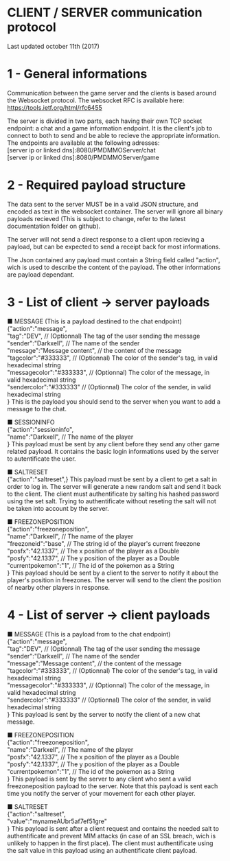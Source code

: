 
# CLIENT / SERVER communication protocol
Last updated october 11th (2017)

# 1 - General informations

Communication between the game server and the clients is based around the Websocket protocol.
The websocket RFC is available here:
https://tools.ietf.org/html/rfc6455

The server is divided in two parts, each having their own TCP socket endpoint: a chat and a game information endpoint.
It is the client's job to connect to both to send and be able to recieve the appropriate information.
The endpoints are available at the following adresses:
<br/>[server ip or linked dns]:8080/PMDMMOServer/chat
<br/>[server ip or linked dns]:8080/PMDMMOServer/game

# 2 - Required payload structure

The data sent to the server MUST be in a valid JSON structure, and encoded as text in the websocket container.
The server will ignore all binary payloads recieved (This is subject to change, refer to the latest documentation folder on github).

The server will not send a direct response to a client upon recieving a payload, but can be expected to send a receipt back for most informations.

The Json contained any payload must contain a String field called "action", wich is used to describe the content of the payload.
The other informations are payload dependant.

# 3 - List of client -> server payloads

■ MESSAGE (This is a payload destined to the chat endpoint)
<br/>{"action":"message",
<br/>"tag":"DEV", // (Optionnal) The tag of the user sending the message
<br/>"sender":"Darkxell", // The name of the sender
<br/>"message":"Message content", // the content of the message
<br/>"tagcolor":"#333333", // (Optionnal) The color of the sender's tag, in valid hexadecimal string
<br/>"messagecolor":"#333333", // (Optionnal) The color of the message, in valid hexadecimal string
<br/>"sendercolor":"#333333" // (Optionnal) The color of the sender, in valid hexadecimal string
<br/>}
This is the payload you should send to the server when you want to add a message to the chat.

■ SESSIONINFO
<br/>{"action":"sessioninfo",
<br/>"name":"Darkxell", // The name of the player
<br/>}
This payload must be sent by any client before they send any other game related payload. It contains the basic login informations used by the server to autentificate the user.

■ SALTRESET
<br/>{"action":"saltreset",}
This payload must be sent by a client to get a salt in order to log in. The server will generate a new random salt and send it back to the client. The client must authentificate by salting his hashed password using the set salt.
Trying to authentificate without reseting the salt will not be taken into account by the server.

■ FREEZONEPOSITION
<br/>{"action":"freezoneposition",
<br/>"name":"Darkxell", // The name of the player
<br/>"freezoneid":"base", // The string id of the player's current freezone
<br/>"posfx":"42.1337", // The x position of the player as a Double
<br/>"posfy":"42.1337", // The y position of the player as a Double
<br/>"currentpokemon":"1", // The id of the pokemon as a String
<br/>}
This payload should be sent by a client to the server to notify it about the player's position in freezones. The server will send to the client the position of nearby other players in response.

# 4 - List of server -> client payloads

■ MESSAGE (This is a payload from to the chat endpoint)
<br/>{"action":"message",
<br/>"tag":"DEV", // (Optionnal) The tag of the user sending the message
<br/>"sender":"Darkxell", // The name of the sender
<br/>"message":"Message content", // the content of the message
<br/>"tagcolor":"#333333", // (Optionnal) The color of the sender's tag, in valid hexadecimal string
<br/>"messagecolor":"#333333", // (Optionnal) The color of the message, in valid hexadecimal string
<br/>"sendercolor":"#333333" // (Optionnal) The color of the sender, in valid hexadecimal string
<br/>}
This payload is sent by the server to notify the client of a new chat message.

■ FREEZONEPOSITION
<br/>{"action":"freezoneposition",
<br/>"name":"Darkxell", // The name of the player
<br/>"posfx":"42.1337", // The x position of the player as a Double
<br/>"posfy":"42.1337", // The y position of the player as a Double
<br/>"currentpokemon":"1", // The id of the pokemon as a String
<br/>}
This payload is sent by the server to any client who sent a valid freezoneposition payload to the server.
Note that this payload is sent each time you notify the server of your movement for each other player.

■ SALTRESET
<br/>{"action":"saltreset",
<br/>"value":"mynameAUbr5af7ef51gre"
<br/>}
This payload is sent after a client request and contains the needed salt to authentificate and prevent MIM attacks (in case of an SSL breach, wich is unlikely to happen in the first place).
The client must authentificate using the salt value in this payload using an authentificate client payload.





